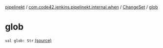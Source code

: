 [pipelinekt](../../index.md) / [com.code42.jenkins.pipelinekt.internal.when](../index.md) / [ChangeSet](index.md) / [glob](./glob.md)

# glob

`val glob: Str` [(source)](https://github.com/code42/pipelinekt/tree/master/internal/src/main/kotlin/com/code42/jenkins/pipelinekt/internal/when/ChangeSet.kt#L7)